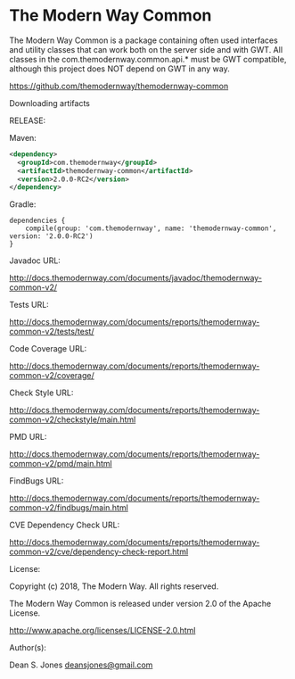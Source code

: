 The Modern Way Common
======

The Modern Way Common is a package containing often used interfaces and utility classes that can work both on the server side and with GWT. All classes in the com.themodernway.common.api.* must be GWT compatible, although this project does NOT depend on GWT in any way.

https://github.com/themodernway/themodernway-common

Downloading artifacts

RELEASE:

Maven:
```xml
<dependency>
  <groupId>com.themodernway</groupId>
  <artifactId>themodernway-common</artifactId>
  <version>2.0.0-RC2</version>
</dependency>
```
Gradle:
```
dependencies {
    compile(group: 'com.themodernway', name: 'themodernway-common', version: '2.0.0-RC2')
}
```
Javadoc URL:

http://docs.themodernway.com/documents/javadoc/themodernway-common-v2/

Tests URL:

http://docs.themodernway.com/documents/reports/themodernway-common-v2/tests/test/

Code Coverage URL:

http://docs.themodernway.com/documents/reports/themodernway-common-v2/coverage/

Check Style URL:

http://docs.themodernway.com/documents/reports/themodernway-common-v2/checkstyle/main.html

PMD URL:

http://docs.themodernway.com/documents/reports/themodernway-common-v2/pmd/main.html

FindBugs URL:

http://docs.themodernway.com/documents/reports/themodernway-common-v2/findbugs/main.html

CVE Dependency Check URL:

http://docs.themodernway.com/documents/reports/themodernway-common-v2/cve/dependency-check-report.html

License:

Copyright (c) 2018, The Modern Way. All rights reserved.

The Modern Way Common is released under version 2.0 of the Apache License.

http://www.apache.org/licenses/LICENSE-2.0.html

Author(s):

Dean S. Jones
deansjones@gmail.com
